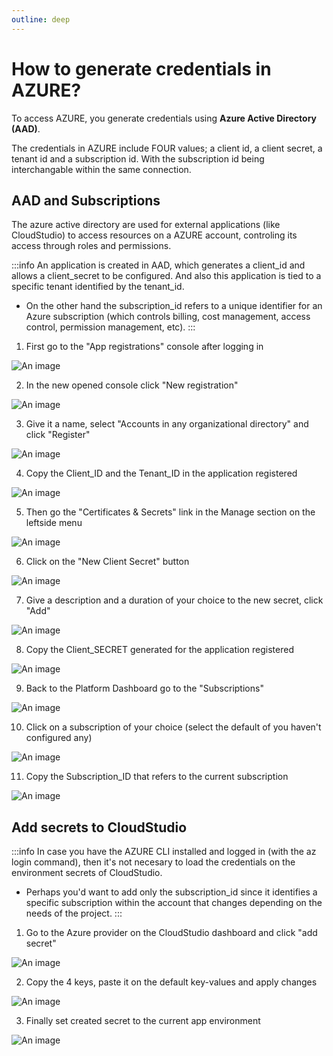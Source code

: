 ```yaml
---
outline: deep
---
```


# How to generate credentials in AZURE?

To access AZURE, you generate credentials using **Azure Active Directory (AAD)**.

The credentials in AZURE include FOUR values; a client id, a client secret, a tenant id and a subscription id. With the subscription id being interchangable within the same connection. 

## AAD and Subscriptions

The azure active directory are used for external applications (like CloudStudio) to access resources on a AZURE account, controling its access through roles and permissions.

:::info
An application is created in AAD, which generates a client_id and allows a client_secret to be configured.
And also this application is tied to a specific tenant identified by the tenant_id.

- On the other hand the subscription_id refers to a unique identifier for an Azure subscription (which controls billing, cost management, access control, permission management, etc).
:::

1. First go to the "App registrations" console after logging in

![An image](../public/azure_credentials/azure_credentials_console_search.png)

2. In the new opened console click "New registration" 

![An image](../public/azure_credentials/azure_credentials_app_registrations.png)

3. Give it a name, select "Accounts in any organizational directory" and click "Register"

![An image](../public/azure_credentials/azure_credentials_register_new_app.png)

4. Copy the Client_ID and the Tenant_ID in the application registered

![An image](../public/azure_credentials/azure_credentials_client_and_tenant_id.png)

5. Then go the "Certificates & Secrets" link in the Manage section on the leftside menu

![An image](../public/azure_credentials/azure_credentials_certificates_and_secrets_link.png)

6. Click on the "New Client Secret" button

![An image](../public/azure_credentials/azure_credentials_certificates_and_secrets.png)

7. Give a description and a duration of your choice to the new secret, click "Add"

![An image](../public/azure_credentials/azure_credentials_certificates_and_secrets_add_new.png)

8. Copy the Client_SECRET generated for the application registered

![An image](../public/azure_credentials/azure_credentials_certificates_and_secrets_copy.png)

9. Back to the Platform Dashboard go to the "Subscriptions"

![An image](../public/azure_credentials/azure_credentials_subscriptions_link.png)

10. Click on a subscription of your choice (select the default of you haven't configured any)

![An image](../public/azure_credentials/azure_credentials_subscriptions_list.png)

11. Copy the Subscription_ID that refers to the current subscription

![An image](../public/azure_credentials/azure_credentials_subscriptions_copy.png)

## Add secrets to CloudStudio

:::info
In case you have the AZURE CLI installed and logged in (with the az login command), then it's not necesary to load the credentials on the environment secrets of CloudStudio.

- Perhaps you'd want to add only the subscription_id since it identifies a specific subscription within the account that changes depending on the needs of the project.
:::

1. Go to the Azure provider on the CloudStudio dashboard and click "add secret"

![An image](../public/azure_credentials/azure_credentials_cloud_studio_add_1.png)

2. Copy the 4 keys, paste it on the default key-values and apply changes

![An image](../public/azure_credentials/azure_credentials_cloud_studio_add_2.png)

3. Finally set created secret to the current app environment

![An image](../public/azure_credentials/azure_credentials_cloud_studio_add_3.png)

